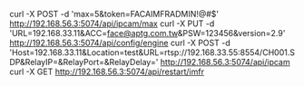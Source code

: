 curl -X POST -d 'max=5&token=FACAIMFRADMIN!@#$' http://192.168.56.3:5074/api/ipcam/max
curl -X PUT -d 'URL=192.168.33.11&ACC=face@aptg.com.tw&PSW=123456&version=2.9' http://192.168.56.3:5074/api/config/engine
curl -X POST -d 'Host=192.168.33.11&Location=test&URL=rtsp://192.168.33.55:8554/CH001.SDP&RelayIP=&RelayPort=&RelayDelay=' http://192.168.56.3:5074/api/ipcam
curl -X GET http://192.168.56.3:5074/api/restart/imfr

